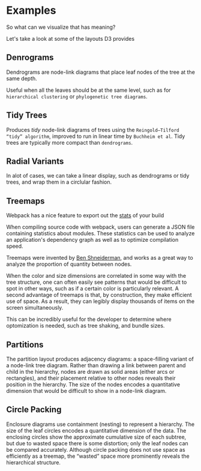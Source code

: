 # Examples

So what can we visualize that has meaning?

Let's take a look at some of the layouts D3 provides

## Denrograms

Dendrograms are node-link diagrams that place leaf nodes of the tree at the same depth.

Useful when all the leaves should be at the same level, such as for `hierarchical clustering` or `phylogenetic tree diagrams`.

## Tidy Trees

Produces _tidy_ node-link diagrams of trees using the `Reingold–Tilford “tidy” algorithm`, improved to run in linear time by `Buchheim et al`. Tidy trees are typically more compact than `dendrograms`.

## Radial Variants

In alot of cases, we can take a linear display, such as dendrograms or tidy trees, and wrap them in a circlular fashion.

## Treemaps

Webpack has a nice feature to export out the [stats](https://webpack.js.org/api/stats) of your build

When compiling source code with webpack, users can generate a JSON file containing statistics about modules. These statistics can be used to analyze an application's dependency graph as well as to optimize compilation speed.

Treemaps were invented by [Ben Shneiderman](https://en.wikipedia.org/wiki/Ben_Shneiderman), and works as a great way to analyze the proportion of quantity between nodes.

When the color and size dimensions are correlated in some way with the tree structure, one can often easily see patterns that would be difficult to spot in other ways, such as if a certain color is particularly relevant. A second advantage of treemaps is that, by construction, they make efficient use of space. As a result, they can legibly display thousands of items on the screen simultaneously.

This can be incredibly useful for the developer to determine where optomization is needed, such as tree shaking, and bundle sizes.

## Partitions

The partition layout produces adjacency diagrams: a space-filling variant of a node-link tree diagram. Rather than drawing a link between parent and child in the hierarchy, nodes are drawn as solid areas (either arcs or rectangles), and their placement relative to other nodes reveals their position in the hierarchy. The size of the nodes encodes a quantitative dimension that would be difficult to show in a node-link diagram.

## Circle Packing

Enclosure diagrams use containment (nesting) to represent a hierarchy. The size of the leaf circles encodes a quantitative dimension of the data. The enclosing circles show the approximate cumulative size of each subtree, but due to wasted space there is some distortion; only the leaf nodes can be compared accurately. Although circle packing does not use space as efficiently as a treemap, the “wasted” space more prominently reveals the hierarchical structure.
